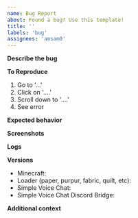 ```yaml
---
name: Bug Report
about: Found a bug? Use this template!
title: ''
labels: 'bug'
assignees: 'amsam0'
---
```


**Describe the bug** <!-- Please add a clear and concise description of what the bug is. -->



**To Reproduce** <!-- Please add steps to reproduce the behavior -->

1. Go to '...'
2. Click on '....'
3. Scroll down to '....'
4. See error

**Expected behavior** <!-- Please add a clear and concise description of what you expected to happen. -->



**Screenshots** <!-- If applicable, please add screenshots to help explain your problem. -->



**Logs**

<!-- First, set `debug_level` to `3` (or `2` if there's too much spam) in the Simple Voice Chat Discord Bridge configuration file. After restarting your server or using `/dvc reloadconfig`, please upload the server logs here (make sure they don't include any sensitive info such as IP addresses). PLEASE DELETE THIS LINE, INCLUDING THE DASHES AND ARROWS -->

**Versions** <!-- Please complete the following information -->

- Minecraft: 
- Loader (paper, purpur, fabric, quilt, etc): 
- Simple Voice Chat: 
- Simple Voice Chat Discord Bridge: 

**Additional context** <!-- Add any other context about the problem here. -->
